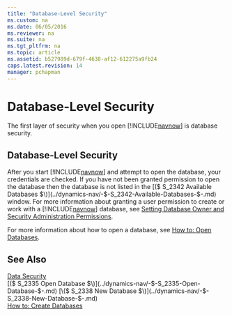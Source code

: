 ```yaml
---
title: "Database-Level Security"
ms.custom: na
ms.date: 06/05/2016
ms.reviewer: na
ms.suite: na
ms.tgt_pltfrm: na
ms.topic: article
ms.assetid: b527989d-679f-4638-af12-612275a9fb24
caps.latest.revision: 14
manager: pchapman
---
```

# Database-Level Security
The first layer of security when you open [!INCLUDE[navnow](../dynamics-nav/includes/navnow_md.md)] is database security.  
  
## Database\-Level Security  
 After you start [!INCLUDE[navnow](../dynamics-nav/includes/navnow_md.md)] and attempt to open the database, your credentials are checked. If you have not been granted permission to open the database then the database is not listed in the [\($ S\_2342 Available Databases $\)](../dynamics-nav/-$-S_2342-Available-Databases-$-.md) window. For more information about granting a user permission to create or work with a [!INCLUDE[navnow](../dynamics-nav/includes/navnow_md.md)] database, see [Setting Database Owner and Security Administration Permissions](../dynamics-nav/Setting-Database-Owner-and-Security-Administration-Permissions.md).  
  
 For more information about how to open a database, see [How to: Open Databases](../Topic/How%20to:%20Open%20Databases.md).  
  
## See Also  
 [Data Security](../dynamics-nav/Data-Security.md)   
 [\($ S\_2335 Open Database $\)](../dynamics-nav/-$-S_2335-Open-Database-$-.md)   
 [\($ S\_2338 New Database $\)](../dynamics-nav/-$-S_2338-New-Database-$-.md)   
 [How to: Create Databases](../Topic/How%20to:%20Create%20Databases.md)